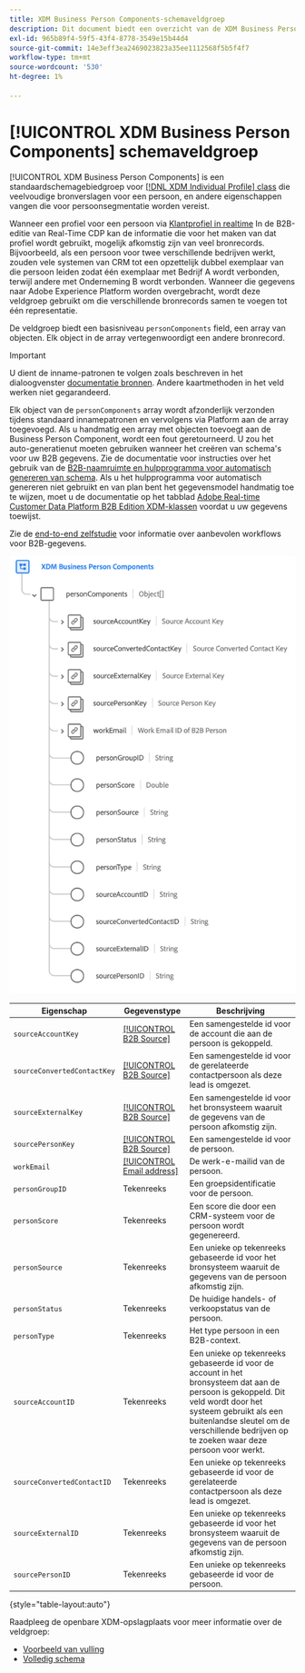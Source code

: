 ```yaml
---
title: XDM Business Person Components-schemaveldgroep
description: Dit document biedt een overzicht van de XDM Business Person Components schema-veldgroep.
exl-id: 965b89f4-59f5-43f4-8778-3549e15b44d4
source-git-commit: 14e3eff3ea2469023823a35ee1112568f5b5f4f7
workflow-type: tm+mt
source-wordcount: '530'
ht-degree: 1%

---
```


# [!UICONTROL XDM Business Person Components] schemaveldgroep

[!UICONTROL XDM Business Person Components] is een standaardschemagebiedgroep voor [[!DNL XDM Individual Profile] class](../../classes/individual-profile.md) die veelvoudige bronverslagen voor een persoon, en andere eigenschappen vangen die voor persoonsegmentatie worden vereist.

Wanneer een profiel voor een persoon via [Klantprofiel in realtime](../../../profile/home.md) In de B2B-editie van Real-Time CDP kan de informatie die voor het maken van dat profiel wordt gebruikt, mogelijk afkomstig zijn van veel bronrecords. Bijvoorbeeld, als een persoon voor twee verschillende bedrijven werkt, zouden vele systemen van CRM tot een opzettelijk dubbel exemplaar van die persoon leiden zodat één exemplaar met Bedrijf A wordt verbonden, terwijl andere met Onderneming B wordt verbonden. Wanneer die gegevens naar Adobe Experience Platform worden overgebracht, wordt deze veldgroep gebruikt om die verschillende bronrecords samen te voegen tot één representatie.

De veldgroep biedt een basisniveau `personComponents` field, een array van objecten. Elk object in de array vertegenwoordigt een andere bronrecord.

>[!IMPORTANT]
>
>U dient de inname-patronen te volgen zoals beschreven in het dialoogvenster [documentatie bronnen](../../../rtcdp/sources/b2b.md). Andere kaartmethoden in het veld werken niet gegarandeerd.
>
>Elk object van de `personComponents` array wordt afzonderlijk verzonden tijdens standaard innamepatronen en vervolgens via Platform aan de array toegevoegd. Als u handmatig een array met objecten toevoegt aan de Business Person Component, wordt een fout geretourneerd.
>U zou het auto-generatienut moeten gebruiken wanneer het creëren van schema&#39;s voor uw B2B gegevens. Zie de documentatie voor instructies over het gebruik van de [B2B-naamruimte en hulpprogramma voor automatisch genereren van schema](../../../sources/connectors/adobe-applications/marketo/marketo-namespaces.md). Als u het hulpprogramma voor automatisch genereren niet gebruikt en van plan bent het gegevensmodel handmatig toe te wijzen, moet u de documentatie op het tabblad [Adobe Real-time Customer Data Platform B2B Edition XDM-klassen](../../../rtcdp/schemas/b2b.md) voordat u uw gegevens toewijst.
>
>Zie de [end-to-end zelfstudie](../../../rtcdp/b2b-tutorial.md) voor informatie over aanbevolen workflows voor B2B-gegevens.

![](../../images/field-groups/business-person-components.png)

| Eigenschap | Gegevenstype | Beschrijving |
| --- | --- | --- |
| `sourceAccountKey` | [[!UICONTROL B2B Source]](../../data-types/b2b-source.md) | Een samengestelde id voor de account die aan de persoon is gekoppeld. |
| `sourceConvertedContactKey` | [[!UICONTROL B2B Source]](../../data-types/b2b-source.md) | Een samengestelde id voor de gerelateerde contactpersoon als deze lead is omgezet. |
| `sourceExternalKey` | [[!UICONTROL B2B Source]](../../data-types/b2b-source.md) | Een samengestelde id voor het bronsysteem waaruit de gegevens van de persoon afkomstig zijn. |
| `sourcePersonKey` | [[!UICONTROL B2B Source]](../../data-types/b2b-source.md) | Een samengestelde id voor de persoon. |
| `workEmail` | [[!UICONTROL Email address]](../../data-types/b2b-source.md) | De werk-e-mailid van de persoon. |
| `personGroupID` | Tekenreeks | Een groepsidentificatie voor de persoon. |
| `personScore` | Tekenreeks | Een score die door een CRM-systeem voor de persoon wordt gegenereerd. |
| `personSource` | Tekenreeks | Een unieke op tekenreeks gebaseerde id voor het bronsysteem waaruit de gegevens van de persoon afkomstig zijn. |
| `personStatus` | Tekenreeks | De huidige handels- of verkoopstatus van de persoon. |
| `personType` | Tekenreeks | Het type persoon in een B2B-context. |
| `sourceAccountID` | Tekenreeks | Een unieke op tekenreeks gebaseerde id voor de account in het bronsysteem dat aan de persoon is gekoppeld. Dit veld wordt door het systeem gebruikt als een buitenlandse sleutel om de verschillende bedrijven op te zoeken waar deze persoon voor werkt. |
| `sourceConvertedContactID` | Tekenreeks | Een unieke op tekenreeks gebaseerde id voor de gerelateerde contactpersoon als deze lead is omgezet. |
| `sourceExternalID` | Tekenreeks | Een unieke op tekenreeks gebaseerde id voor het bronsysteem waaruit de gegevens van de persoon afkomstig zijn. |
| `sourcePersonID` | Tekenreeks | Een unieke op tekenreeks gebaseerde id voor de persoon. |

{style=&quot;table-layout:auto&quot;}

Raadpleeg de openbare XDM-opslagplaats voor meer informatie over de veldgroep:

* [Voorbeeld van vulling](https://github.com/adobe/xdm/blob/master/components/fieldgroups/profile/b2b-person-components.example.1.json)
* [Volledig schema](https://github.com/adobe/xdm/blob/master/components/fieldgroups/profile/b2b-person-components.schema.json)
